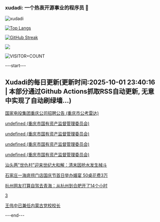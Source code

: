 ### xudadi: 一个热衷开源事业的程序员 👋

![xudadi](https://github-readme-stats-git-masterorgs-github-readme-stats-team.vercel.app/api?username=xudadi)

[![Top Langs](https://github-readme-stats.vercel.app/api/top-langs/?username=xudadi)](https://github.com/anuraghazra/github-readme-stats)

[![GitHub Streak](https://streak-stats.demolab.com?user=xudadi&locale=zh_Hans)](https://git.io/streak-stats)

![](https://raw.githubusercontent.com/xudadi/xudadi/main/assets/github-contribution-grid-snake.svg)

![VISITOR+COUNT](https://komarev.com/ghpvc/?username=xudadi&label=VISITOR+COUNT)


---start---

## Xudadi的每日更新(更新时间:2025-10-01 23:40:16 | 本部分通过Github Actions抓取RSS自动更新, 无意中实现了自动刷绿墙...)

[国家电投集团重庆公司招聘公告 (重庆市公考雷达)](https://www.gongkaoleida.com/article/2640273)

[undefined (重庆市国有资产监督管理委员会)](https://dadilab.github.io/feeds/all.xml)

[undefined (重庆市国有资产监督管理委员会)](https://dadilab.github.io/feeds/all.xml)

[undefined (重庆市国有资产监督管理委员会)](https://dadilab.github.io/feeds/all.xml)

[undefined (重庆市国有资产监督管理委员会)](https://dadilab.github.io/feeds/all.xml)

[汕头两"世仇村"迎来世纪大和解：清末因抢水发生械斗](https://m.163.com/news/article/KAPIHFC5053469LG.html)

[石家庄一海底捞门店国庆节首日举办婚宴 50桌花费3万](https://m.163.com/news/article/KANTSRF6053469LG.html)

[杭州网友打算自驾去青海：从杭州到合肥开了14个小时](https://m.163.com/news/article/KAPJ5LKG0530JPVV.html)

[3](https://m.163.com/touch/news/sub/domestic)

[王伟中已兼任内蒙古党校校长](https://m.163.com/news/article/KAPI04B00534A4SC.html)

---end---
